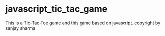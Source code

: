 # javascript_tic_tac_game
This is a Tic-Tac-Toe game and this game based on javascript.
copyright by sanjay sharma
